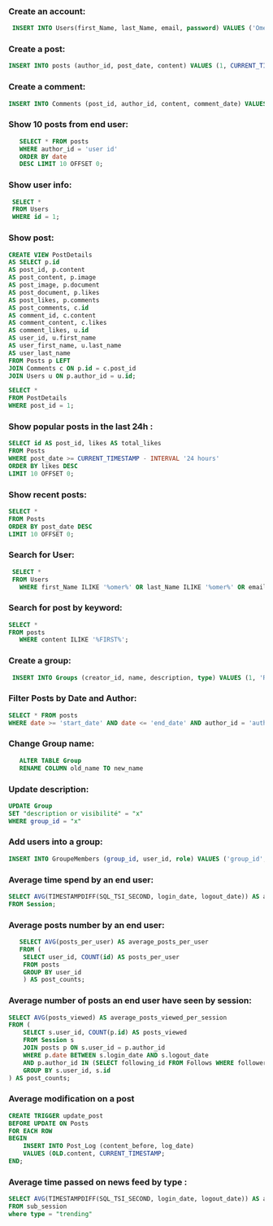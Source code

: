 

### Create an account:

```sql
 INSERT INTO Users(first_Name, last_Name, email, password) VALUES ('Omer', 'Hamad', 'omerhamad1o1@gmail.com', 'mypassword');
```

### Create a post:

```sql
INSERT INTO posts (author_id, post_date, content) VALUES (1, CURRENT_TIMESTAMP, 'This is a post');
```

### Create a comment:

```sql
INSERT INTO Comments (post_id, author_id, content, comment_date) VALUES (1, 1, 'new comment', CURRENT_TIMESTAMP);
```

### Show 10 posts from end user:

```sql
   SELECT * FROM posts
   WHERE author_id = 'user id' 
   ORDER BY date 
   DESC LIMIT 10 OFFSET 0;
```

### Show user info:

```sql
 SELECT *
 FROM Users
 WHERE id = 1;
```

### Show post:

```sql
CREATE VIEW PostDetails
AS SELECT p.id 
AS post_id, p.content 
AS post_content, p.image 
AS post_image, p.document 
AS post_document, p.likes 
AS post_likes, p.comments 
AS post_comments, c.id 
AS comment_id, c.content 
AS comment_content, c.likes 
AS comment_likes, u.id 
AS user_id, u.first_name 
AS user_first_name, u.last_name 
AS user_last_name 
FROM Posts p LEFT 
JOIN Comments c ON p.id = c.post_id 
JOIN Users u ON p.author_id = u.id;
```

```sql
SELECT *
FROM PostDetails
WHERE post_id = 1;
```

### Show popular posts in the last 24h :

```sql
SELECT id AS post_id, likes AS total_likes
FROM Posts
WHERE post_date >= CURRENT_TIMESTAMP - INTERVAL '24 hours'
ORDER BY likes DESC
LIMIT 10 OFFSET 0;

```

### Show recent posts:

```sql
SELECT *
FROM Posts
ORDER BY post_date DESC
LIMIT 10 OFFSET 0;
```

### Search for User:

```sql
 SELECT * 
 FROM Users
   WHERE first_Name ILIKE '%omer%' OR last_Name ILIKE '%omer%' OR email ILIKE '%omer%';
```

### Search for post by keyword:

```sql
SELECT *
FROM posts
   WHERE content ILIKE '%FIRST%';
```

### Create a group:
 ```sql
  INSERT INTO Groups (creator_id, name, description, type) VALUES (1, 'Rick', 'You still have the right to take Anything you want seriously !!', 'Public');
```

### Filter Posts by Date and Author:
   ```sql
   SELECT * FROM posts
   WHERE date >= 'start_date' AND date <= 'end_date' AND author_id = 'author_id'

```

### Change Group name:

```sql
   ALTER TABLE Group
   RENAME COLUMN old_name TO new_name
   ```

### Update description:
   ```sql
   UPDATE Group
   SET "description or visibilité" = "x"
   WHERE group_id = "x"
```

### Add users into a group:
   ```sql
   INSERT INTO GroupeMembers (group_id, user_id, role) VALUES ('group_id', 'user_id', 'role')
```

### Average time spend by an end user:  

```sql
SELECT AVG(TIMESTAMPDIFF(SQL_TSI_SECOND, login_date, logout_date)) AS average_session_duration
FROM Session;
```

### Average posts number by an end user:

```sql
   SELECT AVG(posts_per_user) AS average_posts_per_user
   FROM (
    SELECT user_id, COUNT(id) AS posts_per_user
    FROM posts
    GROUP BY user_id
    ) AS post_counts;
```

### Average number of posts an end user have seen by session:

```sql
SELECT AVG(posts_viewed) AS average_posts_viewed_per_session
FROM (
    SELECT s.user_id, COUNT(p.id) AS posts_viewed
    FROM Session s
    JOIN posts p ON s.user_id = p.author_id
    WHERE p.date BETWEEN s.login_date AND s.logout_date
    AND p.author_id IN (SELECT following_id FROM Follows WHERE follower_id = s.user_id)
    GROUP BY s.user_id, s.id
) AS post_counts;

```

### Average modification on a post 
```sql
CREATE TRIGGER update_post
BEFORE UPDATE ON Posts
FOR EACH ROW
BEGIN
    INSERT INTO Post_Log (content_before, log_date)
    VALUES (OLD.content, CURRENT_TIMESTAMP;
END;
```

### Average time passed on news feed by type : 

```sql
SELECT AVG(TIMESTAMPDIFF(SQL_TSI_SECOND, login_date, logout_date)) AS average_session_duration
FROM sub_session
where type = "trending"
```

